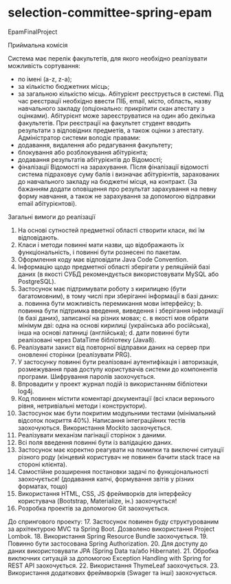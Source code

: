 # selection-committee-spring-epam
EpamFinalProject

Приймальна комісія

Система має перелік факультетів, для якого необхідно реалізувати можливість сортування:
- по імені (a-z, z-a);
- за кількістю бюджетних місць;
- за загальною кількістю місць.
Абітурієнт реєструється в системі. Під час реєстрації необхідно ввести ПІБ, email, місто,
область, назву навчального закладу (опціонально: прикріпити скан атестату з оцінками). 
Абітурієнт може зареєструватися на один або декілька факультетів. При реєстрації на факультет 
студент вводить результати з відповідних предметів, а також оцінки з атестату.
Адміністратор системи володіє правами:
- додавання, видалення або редагування факультету;
- блокування або розблокування абітурієнта;
- додавання результатів абітурієнтів до Відомості;
- фіналізації Відомості на зарахування.
Після фіналізації відомості система підраховує суму балів і визначає абітурієнтів, зарахованих
до навчального закладу на бюджетні місця, на контракт. (За бажанням додати оповіщення про
результат зарахування на певну форму навчання, а також не зарахування за допомогою відправки 
email абітурієнтові).



Загальні вимоги до реалізації

1. На основі сутностей предметної області створити класи, які їм відповідають.
2. Класи і методи повинні мати назви, що відображають їх функціональність, і повинні бути
   рознесені по пакетам.
3. Оформлення коду має відповідати Java Code Convention.
4. Інформацію щодо предметної області зберігати у реляційній базі даних (в якості СУБД
   рекомендується використовувати MySQL або PostgreSQL).
5. Застосунок має підтримувати роботу з кирилицею (бути багатомовним), в тому числі при
   зберіганні інформації в базі даних:
   a. повинна бути можливість перемикання мови інтерфейсу;
   b. повинна бути підтримка введення, виведення і зберігання інформації (в базі даних),
   записаної на різних мовах;
   c. в якості мов обрати мінімум дві: одна на основі кирилиці (українська або російська),
   інша на основі латиниці (англійська);
   d. дати повинні бути реалізовані через DataTime бібліотеку (Java8).
6. Реалізувати захист від повторної відправки даних на сервер при оновленні сторінки
   (реалізувати PRG).
7. У застосунку повинні бути реалізовані аутентифікація і авторизація, розмежування прав
   доступу користувачів системи до компонентів програми. Шифрування паролів заохочується.
8. Впровадити у проект журнал подій із використанням бібліотеки log4j.
9. Код повинен містити коментарі документації (всі класи верхнього рівня, нетривіальні методи
   і конструктори).
10. Застосунок має бути покритим модульними тестами (мінімальний відсоток покриття 40%).
    Написання інтеграційних тестів заохочуються. Використання Mockito заохочується.
11. Реалізувати механізм пагінації сторінок з даними.
12. Всі поля введення повинні бути із валідацією даних.
13. Застосунок має коректно реагувати на помилки та виключні ситуації різного роду (кінцевий
    користувач не повинен бачити stack trace на стороні клієнта).
14. Самостійне розширення постановки задачі по функціональності заохочується! (додавання
    капчі, формування звітів у різних форматах, тощо)
15. Використання HTML, CSS, JS фреймворків для інтерфейсу користувача (Bootstrap, Materialize,
    ін.) заохочується!
16. Розробка проектів за допомогою Git заохочується.


До спрингового проекту:
17. Застосунок повинен буду структурованим за архітектурою MVC та Spring Boot.
    Дозволено використання Project Lombok.
18. Використання Spring Resource Bundle заохочується.
19. Повинно бути застосована Spring Authorization.
20. Для доступу до даних використовувати JPA (Spring Data та/або Hibernate).
21. Обробка виключних ситуацій за допомогою Exception Handling with Spring for REST API
    заохочується.
22. Використання ThymeLeaf заохочується.
23. Використання додаткових фреймворків (Swager та інші) заохочується.